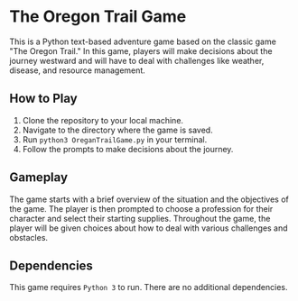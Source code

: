 # The Oregon Trail Game
This is a Python text-based adventure game based on the classic game "The Oregon Trail." In this game, players will make decisions about the journey westward and will have to deal with challenges like weather, disease, and resource management.

## How to Play
1. Clone the repository to your local machine.
2. Navigate to the directory where the game is saved.
3. Run `python3 OreganTrailGame.py` in your terminal.
4. Follow the prompts to make decisions about the journey.

## Gameplay

The game starts with a brief overview of the situation and the objectives of the game. The player is then prompted to choose a profession for their character and select their starting supplies. Throughout the game, the player will be given choices about how to deal with various challenges and obstacles.

## Dependencies
This game requires `Python 3` to run. There are no additional dependencies.
